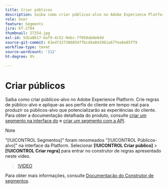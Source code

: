 ```yaml
---
title: Criar públicos
description: Saiba como criar públicos-alvo no Adobe Experience Platform.
role: User
feature: Segments
jira: KT-2704
thumbnail: 27254.jpg
exl-id: 5d2a8b17-baf9-4c52-9ebc-7f058ab0e64d
source-git-commit: 63edf327306054ffbcd4a842961a67fea6e85ff9
workflow-type: tm+mt
source-wordcount: '112'
ht-degree: 9%

---
```


# Criar públicos

Saiba como criar públicos-alvo no Adobe Experience Platform. Crie regras de público-alvo e aplique-as aos perfis do cliente em tempo real para produzir os públicos-alvo que potencializarão as experiências do cliente. Para obter a documentação detalhada do produto, consulte [criar um segmento na interface do](https://experienceleague.adobe.com/docs/experience-platform/segmentation/ui/overview.html) e [criar um segmento com a API](https://experienceleague.adobe.com/docs/experience-platform/segmentation/tutorials/create-a-segment.html).

>[!NOTE]
>
> &quot;[!UICONTROL Segmentos]&quot; foram renomeados &quot;[!UICONTROL Públicos-alvo]&quot; na interface da Platform. Selecionar **[!UICONTROL Criar público]** > **[!UICONTROL Criar regra]** para entrar no construtor de regras apresentado neste vídeo.

>[!VIDEO](https://video.tv.adobe.com/v/27254?quality=12&learn=on)

Para obter mais informações, consulte [Documentação do Construtor de segmentos](https://experienceleague.adobe.com/docs/experience-platform/segmentation/ui/segment-builder.html?lang=pt-br).
